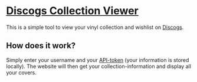# [Discogs Collection Viewer](https://discogs-collection-viewer.vercel.app)

This is a simple tool to view your vinyl collection and wishlist on [Discogs](https://www.discogs.com/).

## How does it work?

Simply enter your username and your [API-token](https://www.discogs.com/de/settings/developers) (your information is stored locally).
The website will then get your collection-information and display all your covers.
